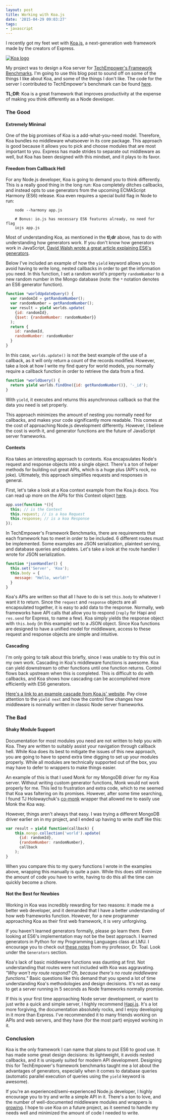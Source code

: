 ```yaml
---
layout: post
title: Working with Koa.js
date: '2015-04-29 09:03:27'
tags:
- javascript
---
```


I recently got my feet wet with [Koa.js](http://koajs.com/), a next-generation web framework made by the creators of Express.

<a href="/assets/images/working-with-koa-js/koajs.png"
   data-rjs="/assets/images/working-with-koa-js/koajs.png"
   class="fluidbox-trigger">
  <img src="/assets/images/working-with-koa-js/koajs.png" alt="Koa logo" />
</a>

My project was to design a Koa server for [TechEmpower's Framework Benchmarks](https://github.com/TechEmpower/FrameworkBenchmarks/). I'm going to use this blog post to sound off on some of the things I like about Koa, and some of the things I don't like. The code for the server I contributed to TechEmpower's benchmark can be found [here](blob/master/frameworks/JavaScript/koa/app.js).

**TL;DR**: Koa is a great framework that improves productivity at the expense of making you think differently as a Node developer.

### The Good

#### Extremely Minimal
One of the big promises of Koa is a add-what-you-need model. Therefore, Koa bundles no middleware whatsoever in its core package. This approach is good because it allows you to pick and choose modules that are most important to you. Express has made strides to separate out middleware as well, but Koa has been designed with this mindset, and it plays to its favor.

#### Freedom from Callback Hell
For any Node.js developer, Koa is going to demand you to think differently. This is a really good thing in the long run: Koa completely ditches callbacks, and instead opts to use generators from the upcoming ECMAScript Harmony (ES6) release. Koa even requires a special build flag in Node to run:

        node --harmony app.js

        # Bonus: io.js has necessary ES6 features already, no need for flag
        iojs app.js

Most of understanding Koa, as mentioned in the **tl;dr** above, has to do with understanding how generators work. If you don't know how generators work in JavaScript, [David Walsh wrote a great article explaining ES6's generators](http://davidwalsh.name/es6-generators).

Below I've included an example of how the `yield` keyword allows you to avoid having to write long, nested callbacks in order to get the information you need. In this function, I set a random world's property `randomNumber` to a new random number in the Mongo database (note: the `*` notation denotes an ES6 generator function).

```js
function *worldUpdateQuery() {
  var randomId = getRandomNumber();
  var randomNumber = getRandomNumber();
  var result = yield worlds.update(
    {id: randomId},
    {$set: {randomNumber: randomNumber}}
  );
  return {
    id: randomId,
    randomNumber: randomNumber
  }
}
```

In this case, `worlds.update()` is not the best example of the use of a callback, as it will only return a count of the records modified. However, take a look at how I write my find query for world models, you normally require a callback function in order to retrieve the data from a find.

```js
function *worldQuery() {
  return yield worlds.findOne({id: getRandomNumber()}, '-_id');
}
```

With `yield`, it executes and returns this asynchronous callback so that the data you need is set properly.

This approach minimizes the amount of nesting you normally need for callbacks, and makes your code significantly more readable. This comes at the cost of approaching Node.js development differently. However, I believe the cost is worth it, and generator functions are the future of JavaScript server frameworks.

#### Contexts
Koa takes an interesting approach to contexts. Koa encapsulates Node's request and response objects into a single object. There's a ton of helper methods for building out great APIs, which is a huge plus (API's rock, no joke). Ultimately, this approach simplifies requests and responses in general.

First, let's take a look at a Koa context example from the Koa.js docs. You can read up more on the APIs for this Context object [here](http://koajs.com/#context).

```js
app.use(function *(){
  this; // is the Context
  this.request; // is a koa Request
  this.response; // is a koa Response
});
```

In TechEmpower's Framework Benchmarks, there are requirements that each framework has to meet in order to be included. 6 different routes must be implemented. Some examples are JSON serialization, plaintext serving, and database queries and updates. Let's take a look at the route handler I wrote for JSON serialization.

```js
function *jsonHandler() {
  this.set('Server', 'Koa');
  this.body = {
    message: "Hello, world!"
  }
}
```

Koa's APIs are written so that all I have to do is set `this.body` to whatever I want it to return. Since the `request` and `response` objects are all encapsulated together, it is easy to add data to the response. Normally, web frameworks have API calls that allow you to respond (`reply` for Hapi and `res.send` for Express, to name a few). Koa simply yields the response object with `this.body` (in this example) set to a JSON object. Since Koa functions are designed to have a unified model for middleware, access to these request and response objects are simple and intuitive.

#### Cascading
I'm only going to talk about this briefly, since I was unable to try this out in my own work. Cascading in Koa's middleware functions is awesome. Koa can yield downstream to other functions until one function returns. Control flows back upstream when this is completed. This is difficult to do with callbacks, and Koa shows how cascading can be accomplished more efficiently with ES6 generators.

[Here's a link to an example cascade from Koa.js' website](http://koajs.com/#cascading). Pay close attention to the `yield next` and how the control flow changes how middleware is normally written in classic Node server frameworks.

### The Bad

#### Shaky Module Support
Documentation for most modules you need are not written to help you with Koa. They are written to suitably assist your navigation through callback hell. While Koa does its best to mitigate the issues of this new approach, you are going to have to spend extra time digging to set up your modules properly. While all modules are technically supported out of the box, you may have to defer to wrappers to make things easier.

An example of this is that I used Monk for my MongoDB driver for my Koa server. Without writing custom generator functions, Monk would not work properly for me. This led to frustration and extra code, which to me seemed that Koa was faltering on its promises. However, after some time searching, I found TJ Holowaychuk's [co-monk](https://github.com/tj/co-monk) wrapper that allowed me to easily use Monk the Koa way.

However, things aren't always that easy. I was trying a different MongoDB driver earlier on in my project, and I ended up having to write stuff like this:

```js
var result = yield function(callback) {
    this.mongo.collection('world').update(
      {id: randomId},
      {randomNumber: randomNumber},
      callback
    );
}
```

When you compare this to my query functions I wrote in the examples above, wrapping this manually is quite a pain. While this does still minimize the amount of code you have to write, having to do this all the time can quickly become a chore.

#### Not the Best for Newbies
Working in Koa was incredibly rewarding for two reasons: it made me a better web developer, and it demanded that I have a better understanding of how web frameworks function. However, for a new programmer approaching Koa as their first web framework, it is very unforgiving.

If you haven't learned generators formally, please go learn them. Even looking at ES6's implementation may not be the best approach. I learned generators in Python for my Programming Languages class at LMU. I encourage you to check out [these notes](http://cs.lmu.edu/~ray/notes/intropython/) from my professor, Dr. Toal. Look under the `Generators` section.

Koa's lack of basic middleware functions was daunting at first. Not understanding that routes were not included with Koa was aggravating. _"Why won't my route respond? Oh, because there's no route middleware functions."_ Basic questions like this demand that you spend a lot of time understanding Koa's methodologies and design decisions. It's not as easy to get a server running in 5 seconds as Node frameworks normally promise.

If this is your first time approaching Node server development, or want to just write a quick and simple server, I highly recommend [Hapi.js](http://hapijs.com). It's a lot more forgiving, the documentation absolutely rocks, and I enjoy developing in it more than Express. I've recommended it to many friends working on APIs and web servers, and they have (for the most part) enjoyed working in it.

### Conclusion
Koa is the only framework I can name that plans to put ES6 to good use. It has made some great design decisions: its lightweight, it avoids nested callbacks, and it is uniquely suited for modern API development. Designing this for TechEmpower's framework benchmarks taught me a lot about the advantages of generators, especially when it comes to database queries (automatic parallel execution of queries using the `yield` keyword is awesome).

If you're an experienced/semi-experienced Node.js developer, I highly encourage you to try and write a simple API in it. There's a ton to love, and the number of well-documented middleware modules and wrappers is [growing](https://github.com/koajs/koa/wiki). I hope to use Koa on a future project, as it seemed to handle my needs well and minimized the amount of code I needed to write.
